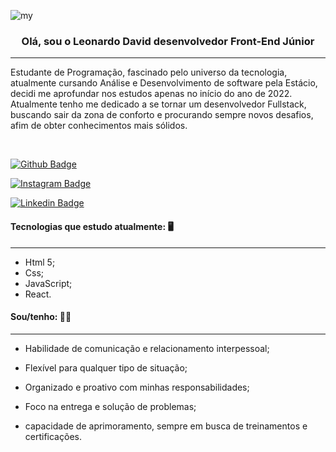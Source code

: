 ![my](https://user-images.githubusercontent.com/104696611/178117839-e49e1295-fb8c-4377-b142-5ec14059d902.gif)



<h3 align="center">Olá, sou o Leonardo David desenvolvedor Front-End Júnior</h3>

---



Estudante de Programação, fascinado pelo universo da tecnologia, atualmente cursando Análise e Desenvolvimento de software pela Estácio,  decidi me aprofundar nos estudos apenas no início do ano de 2022. Atualmente tenho me dedicado a se tornar um desenvolvedor Fullstack, buscando sair da zona de conforto e procurando sempre novos desafios, afim de obter conhecimentos mais sólidos.	

​                                                                                                  

[![Github Badge](https://img.shields.io/badge/-Facebook-blue?style=for-the-badge&logo=Facebook&logoColor=white&link=https://github.com/leoodaviid)](https://www.facebook.com/Leoodaviid) 

[![Instagram Badge](https://img.shields.io/badge/-instagram-red?style=for-the-badge&logo=instagram&logoColor=white&link=https://github.com/leoodaviid)](https://instagram.com/leoodaviid?igshid=YmMyMTA2M2Y=)  

[![ Linkedin Badge ](https://img.shields.io/badge/-Linkedin-blue?style=for-the-badge&logo=Linkedin&logoColor=white&link=https://github.com/leoodaviid)](https://www.linkedin.com/in/leoodaviid/) 





#### Tecnologias que estudo atualmente: :desktop_computer:
---



- Html 5;
- Css;
- JavaScript;
- React.





<h4>Sou/tenho: 👨‍💻</h4>

---

- Habilidade de comunicação e relacionamento interpessoal;

- Flexível para qualquer tipo de situação;

- Organizado e proativo com minhas responsabilidades;

- Foco na entrega e solução de problemas;

- capacidade de aprimoramento, sempre em busca de treinamentos  e certificações.

  













